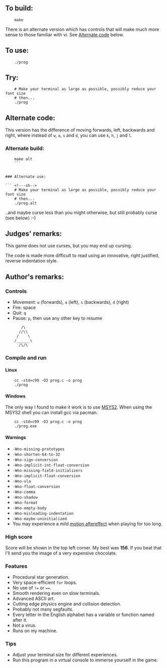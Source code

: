 ## To build:

``` <!---sh-->
    make
```


There is an alternate version which has controls that will make much more sense
to those familiar with vi. See [Alternate code](#alternate-code) below.


## To use:

``` <!---sh-->
    ./prog
```


## Try:

``` <!---sh-->
    # Make your terminal as large as possible, possibly reduce your font size
    # then...
    ./prog
```


## Alternate code:

This version has the difference of moving forwards, left, backwards and right,
where instead of `w`, `a`, `s` and `d`, you can use `k`, `h`, `j` and `l`.


### Alternate build:

``` <!---sh-->
    make alt
    ```


### Alternate use:

``` <!---sh-->
    # Make your terminal as large as possible, possibly reduce your font size
    # then...
    ./prog.alt
```

..and maybe curse less than you might otherwise, but still probably curse (see
below) :-)


## Judges' remarks:

This game does not use curses, but you may end up cursing.

The code is made more difficult to read using an innovative, right justified,
reverse indentation style.


## Author's remarks:

### Controls

- Movement: `w` (forwards), `a` (left), `s` (backwards), `d` (right)
- Fire: space
- Quit: `q`
- Pause: `p`, then use any other key to resume


```
       /\
      //\\
     /    \
    /______\
      /\/\
```


### Compile and run

#### Linux
```
    cc -std=c99 -O3 prog.c -o prog
    ./prog
```

#### Windows

The only way I found to make it work is to use [MSYS2](https://www.msys2.org).
When using the MSYS2 shell you can install gcc via pacman.

```
    cc -std=c99 -O3 prog.c -o prog
    ./prog.exe
```

#### Warnings

- `-Wno-missing-prototypes`
- `-Wno-shorten-64-to-32`
- `-Wno-sign-conversion`
- `-Wno-implicit-int-float-conversion`
- `-Wno-missing-field-initializers`
- `-Wno-implicit-float-conversion`
- `-Wno-vla`
- `-Wno-float-conversion`
- `-Wno-comma`
- `-Wno-shadow`
- `-Wno-format`
- `-Wno-empty-body`
- `-Wno-misleading-indentation`
- `-Wno-maybe-uninitialized`
- You may experience a mild [motion
aftereffect](https://en.wikipedia.org/wiki/Motion_aftereffect) when playing for
too long.


### High score

Score will be shown in the top left corner.
My best was **156**. If you beat that I'll send you the image of a very
expensive chocolate.


### Features

- Procedural star generation.
- Very space-efficient `for` loops.
- No use of `!=` or `==`.
- Smooth rendering even on slow terminals.
- Advanced ASCII art.
- Cutting edge physics engine and collision detection.
- Probably not many segfaults.
- Every letter in the English alphabet has a variable or function named after
  it.
- Not a virus.
- Runs on my machine.


### Tips

- Adjust your terminal size for different experiences.
- Run this program in a virtual console to immerse yourself in the game.

<!--

    Copyright © 1984-2024 by Landon Curt Noll. All Rights Reserved.

    You are free to share and adapt this file under the terms of this license:

        Creative Commons Attribution-ShareAlike 4.0 International (CC BY-SA 4.0)

    For more information, see:

        https://creativecommons.org/licenses/by-sa/4.0/

-->
